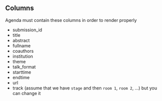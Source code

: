 ## Columns

Agenda must contain these columns in order to render properly

- submission_id
- title
- abstract
- fullname
- coauthors
- institution
- theme
- talk_format
- starttime
- endtime
- url
- track (assume that we have `stage` and then `room 1`, `room 2`, ...) but you can change it


